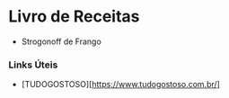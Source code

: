 # Livro de Receitas

- Strogonoff de Frango

### Links Úteis
- [TUDOGOSTOSO][https://www.tudogostoso.com.br/]
